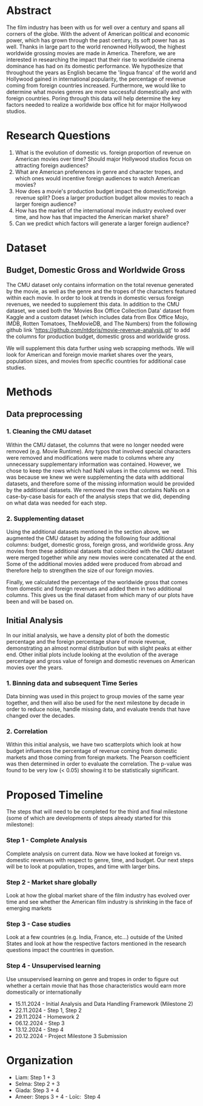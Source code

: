 # Abstract

The film industry has been with us for well over a century and spans all corners of the globe. With the advent of American political and economic power, which has grown through the past century, its soft power has as well. Thanks in large part to the world renowned Hollywood, the highest worldwide grossing movies are made in America. Therefore, we are interested in researching the impact that their rise to worldwide cinema dominance has had on its domestic performance. We hypothesize that throughout the years as English became the 'lingua franca' of the world and Hollywood gained in international popularity, the percentage of revenue coming from foreign countries increased. Furthermore, we would like to determine what movies genres are more successful domestically and with foreign countries. Poring through this data will help determine the key factors needed to realize a worldwide box office hit for major Hollywood studios.


# Research Questions
1. What is the evolution of domestic vs. foreign proportion of revenue on American movies over time? Should major Hollywood studios focus on attracting foreign audiences?
2. What are American preferences in genre and character tropes, and which ones would incentive foreign audiences to watch American movies?
3. How does a movie's production budget impact the domestic/foreign revenue split? Does a larger production budget allow movies to reach a larger foreign audience?
4. How has the market of the international movie industry evolved over time, and how has that impacted the American market share?
5. Can we predict which factors will generate a larger foreign audience?


# Dataset

## Budget, Domestic Gross and Worldwide Gross
The CMU dataset only contains information on the total revenue generated by the movie, as well as the genre and the tropes of the characters featured within each movie. In order to look at trends in domestic versus foreign revenues, we needed to supplement this data. In addition to the CMU dataset, we used both the 'Movies Box Office Collection Data' dataset from Kaggle and a custom dataset (which includes data from Box Office Mojo, IMDB, Rotten Tomatoes, TheMovieDB, and The Numbers) from the following github link 'https://github.com/ntdoris/movie-revenue-analysis.git' to add the columns for production budget, domestic gross and worldwide gross. 

We will supplement this data further using web scrapping methods. We will look for American and foreign movie market shares over the years, population sizes, and movies from specific countries for additional case studies.

# Methods
## Data preprocessing
### 1. Cleaning the CMU dataset
Within the CMU dataset, the columns that were no longer needed were removed (e.g. Movie Runtime). Any typos that involved special characters were removed and modifications were made to columns where any unnecessary supplementary information was contained. However, we chose to keep the rows which had NaN values in the columns we need. This was because we knew we were supplementing the data with additional datasets, and therefore some of the missing information would be provided by the additional datasets. We removed the rows that contains NaNs on a case-by-case basis for each of the analysis steps that we did, depending on what data was needed for each step.

### 2. Supplementing dataset
Using the additional datasets mentioned in the section above, we augmented the CMU dataset by adding the following four additional columns: budget, domestic gross, foreign gross, and worldwide gross. Any movies from these additional datasets that coincided with the CMU dataset were merged together while any new movies were concatenated at the end. Some of the additional movies added were produced from abroad and therefore help to strengthen the size of our foreign movies.

Finally, we calculated the percentage of the worldwide gross that comes from domestic and foreign revenues and added them in two additional columns. This gives us the final dataset from which many of our plots have been and will be based on.

## Initial Analysis
In our initial analysis, we have a density plot of both the domestic percentage and the foreign percentage share of movie revenue, demonstrating an almost normal distribution but with slight peaks at either end. Other initial plots include looking at the evolution of the average percentage and gross value of foreign and domestic revenues on American movies over the years. 

### 1. Binning data and subsequent Time Series
Data binning was used in this project to group movies of the same year together, and then will also be used for the next milestone by decade in order to reduce noise, handle missing data, and evaluate trends that have changed over the decades.

### 2. Correlation
Within this initial analysis, we have two scatterplots which look at how budget influences the percentage of revenue coming from domestic markets and those coming from foreign markets. The Pearson coefficient was then determined in order to evaluate the correlation. The p-value was found to be very low (< 0.05) showing it to be statistically significant.

# Proposed Timeline
The steps that will need to be completed for the third and final milestone (some of which are developments of steps already started for this milestone):

### Step 1 - Complete Analysis
Complete analysis on current data. Now we have looked at foreign vs. domestic revenues with respect to genre, time, and budget. Our next steps will be to look at population, tropes, and time with larger bins.

### Step 2 - Market share globally
Look at how the global market share of the film industry has evolved over time and see whether the American film industry is shrinking in the face of emerging markets

### Step 3 - Case studies
Look at a few countries (e.g. India, France, etc...) outside of the United States and look at how the respective factors mentioned in the research questions impact the countries in question.

### Step 4 - Unsupervised learning
Use unsupervised learning on genre and tropes in order to figure out whether a certain movie that has those characteristics would earn more domestically or internationally



- 15.11.2024    -   Initial Analysis and Data Handling Framework (Milestone 2)
- 22.11.2024    -   Step 1, Step 2
- 29.11.2024    -   Homework 2
- 06.12.2024    -   Step 3
- 13.12.2024    -   Step 4
- 20.12.2024    -   Project Milestone 3 Submission

# Organization

- Liam: Step 1 + 3
- Selma: Step 2 + 3
- Giada: Step 3 + 4
- Ameer: Steps 3 + 4
- Loïc:  Step 4